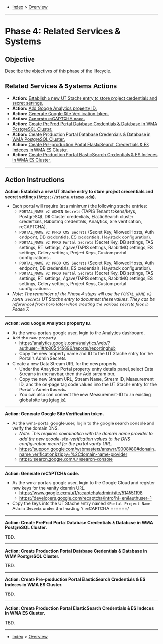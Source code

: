 - [Index](../index.md) > [Overview](overview.md)

---

<a id="phase4"></a>

# Phase 4: Related Services & Systems

## Objective

Describe the objectives of this phase of the lifecycle.

## Related Services & Systems Actions

- **Action:** [Establish a new UT Stache entry to store project credentials and secret settings.](#action1)
- **Action:** [Add Google Analytics property ID.](#action2)
- **Action:** [Generate Google Site Verification token.](#action3)
- **Action:** [Generate reCAPTCHA code.](#action4)
- **Action:** [Create PreProd Portal Database Credentials & Database in WMA PostgreSQL Cluster.](#action5)
- **Action:** [Create Production Portal Database Credentials & Database in WMA PostgreSQL Cluster.](#action6)
- **Action:** [Create Pre-production Portal ElasticSearch Credentials & ES Indeces in WMA ES Cluster.](#action7)
- **Action:** [Create Production Portal ElasticSearch Credentials & ES Indeces in WMA ES Cluster.](#action8)

---

<a id="instructions"></a>

## Action Instructions

<a id="action1"></a>

**Action: Establish a new UT Stache entry to store project credentials and secret settings (`https://stache.utexas.edu`).**

  - Each portal will require (at a minimum) the following stache entries:
    - `PORTAL_NAME v2 ADMIN Secrets` (TAPIS Tenant tokens/keys, PostgreSQL DB Cluster credentials, ElasticSearch cluster credentials, Rabbitmq credentials, Analytics, Site verification, reCAPTCHA).
    - `PORTAL_NAME v2 PPRD CMS Secrets` (Secret Key, Allowed Hosts, Auth endpoint, DB credentials, ES credentials, Haystack configuration).
    - `PORTAL_NAME v2 PPRD Portal Secrets` (Secret Key, DB settings, TAS settings, RT settings, Agave/TAPIS settings, RabbitMQ settings, ES settings, Celery settings, Project Keys, Custom portal configurations).
    - `PORTAL_NAME v2 PROD CMS Secrets` (Secret Key, Allowed Hosts, Auth endpoint, DB credentials, ES credentials, Haystack configuration).
    - `PORTAL_NAME v2 PROD Portal Secrets` (Secret Key, DB settings, TAS settings, RT settings, Agave/TAPIS settings, RabbitMQ settings, ES settings, Celery settings, Project Keys, Custom portal configurations).
  - _Note: The remainder of the Phase 4 steps will use the `PORTAL_NAME v2 ADMIN Secrets` UT Stache entry to document these values. They can be referenced from here later when creating the various secrets files in Phase 7._

---

<a id="action2"></a>

**Action: Add Google Analytics property ID.**

  - As the wma-portals google user, login to the Analytics dashboard.
  - Add the new property.
    - https://analytics.google.com/analytics/web/?authuser=1#/p305449396/reports/reportinghub
    - Copy the new property name and ID to the UT Stache entry for the Portal's Admin Secrets.
  - Create a new Data Stream URL for the new property.
    - Under the Analytics Portal property entry details panel, select Data Streams in the navbar, then the Add stream btn.
    - Copy the new Stream URL, Stream Name, Stream ID, Measurement ID, and the on-page tag code values into the UT Stache entry for the Portal's Admin Secrets.
    - You can also can connect the new Measurement-ID to an existing global site tag (gtag.js).

---

<a id="action3"></a>

**Action: Generate Google Site Verification token.**

  - As the wma-portal google user, login to the google search console and verify the domain DNS.
    - _Note: This requires coordination with the domain name provider to add the new google-site-verification values to the DNS configuration record for the portal vanity URL._
    - https://support.google.com/webmasters/answer/9008080#domain_name_verification&zippy=%2Cdomain-name-provider
    - https://search.google.com/u/1/search-console

---

<a id="action4"></a>

**Action: Generate reCAPTCHA code.**

  - As the wma-portals google user, login to the Google Cloud and register new keys for the vanity doamin URL.
    - https://www.google.com/u/1/recaptcha/admin/site/514551198
    - https://developers.google.com/recaptcha/intro?hl=en&authuser=1
  - Copy the keys into the UT Stache entry named `$Portal Project Name` Admin Secrets under the heading // reCAPTCHA ======/

---

<a id="action5"></a>

**Action: Create PreProd Portal Database Credentials & Database in WMA PostgreSQL Cluster.**

TBD.

---

<a id="action6"></a>

**Action: Create Production Portal Database Credentials & Database in WMA PostgreSQL Cluster.**

TBD.

---

<a id="action7"></a>

**Action: Create Pre-production Portal ElasticSearch Credentials & ES Indeces in WMA ES Cluster.**

TBD.

---

<a id="action8"></a>

**Action: Create Production Portal ElasticSearch Credentials & ES Indeces in WMA ES Cluster.**

TBD.

---

- [Index](../index.md) > [Overview](overview.md)
